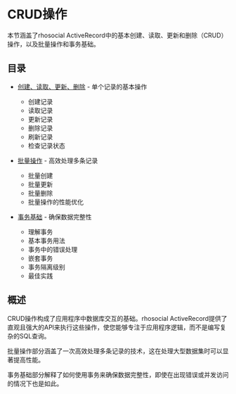 # CRUD操作

本节涵盖了rhosocial ActiveRecord中的基本创建、读取、更新和删除（CRUD）操作，以及批量操作和事务基础。

## 目录

- [创建、读取、更新、删除](create_read_update_delete.md) - 单个记录的基本操作
  - 创建记录
  - 读取记录
  - 更新记录
  - 删除记录
  - 刷新记录
  - 检查记录状态

- [批量操作](batch_operations.md) - 高效处理多条记录
  - 批量创建
  - 批量更新
  - 批量删除
  - 批量操作的性能优化

- [事务基础](transaction_basics.md) - 确保数据完整性
  - 理解事务
  - 基本事务用法
  - 事务中的错误处理
  - 嵌套事务
  - 事务隔离级别
  - 最佳实践

## 概述

CRUD操作构成了应用程序中数据库交互的基础。rhosocial ActiveRecord提供了直观且强大的API来执行这些操作，使您能够专注于应用程序逻辑，而不是编写复杂的SQL查询。

批量操作部分涵盖了一次高效处理多条记录的技术，这在处理大型数据集时可以显著提高性能。

事务基础部分解释了如何使用事务来确保数据完整性，即使在出现错误或并发访问的情况下也是如此。